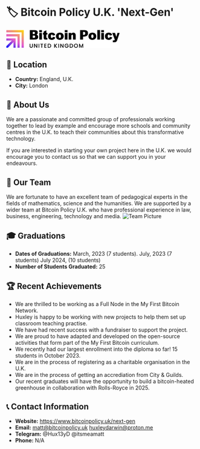 # 🏷️ Bitcoin Policy U.K. 'Next-Gen'
<img src= "https://github.com/MyFirstBitcoin/Full-Node-Directory/blob/1f9720d22693db6e1e1986bfcd7bfc0d07b13838/United%20Kingdom%20--%20BPUK/Materials/Bitcoin%20Policy%20UK%20-%20RGB.png" width="300" alt="Logo or Picture of the Node"> <!-- 1 picture maximum -->

## 📍 Location
- **Country:** England, U.K.
- **City:** London

## 📖 About Us
We are a passionate and committed group of professionals working together to lead by example and encourage more schools and community centres in the U.K. to teach their communities about this transformative technology. 

If you are interested in starting your own project here in the U.K. we would encourage you to contact us so that we can support you in your endeavours.

## 👥 Our Team

We are fortunate to have an excellent team of pedagogical experts in the fields of mathematics, science and the humanities. We are supported by a wider team at Bitcoin Policy U.K. who have professional experience in law, business, engineering, technology and media.
<img src="https://github.com/MyFirstBitcoin/Light-Node-Directory/blob/main/team_placeholder.png" width="500" alt="Team Picture"> <!-- 1 picture maximum -->

## 🎓 Graduations

- **Dates of Graduations:** March, 2023 (7 students). July, 2023 (7 students) July 2024, (10 students)
- **Number of Students Graduated:** 25

## 🏆 Recent Achievements

- We are thrilled to be working as a Full Node in the My First Bitcoin Network.
- Huxley is happy to be working with new projects to help them set up classroom teaching practise.
- We have had recent success with a fundraiser to support the project.
- We are proud to have adapted and developed on the open-source activities that form part of the My First Bitcoin curriculum.
- We recently had our largest enrollment into the diploma so far! 15 students in October 2023.
- We are in the process of registering as a charitable organisation in the U.K.
- We are in the process of getting an accrediation from City & Guilds.
- Our recent graduates will have the opportunity to build a bitcoin-heated greenhouse in collaboration with Rolls-Royce in 2025.

## 📞 Contact Information

- **Website:** https://www.bitcoinpolicy.uk/next-gen
- **Email:** matt@bitcoinpolicy.uk huxleydarwin@proton.me
- **Telegram:** @Hux13yD @itsmeamatt
- **Phone:** N/A
